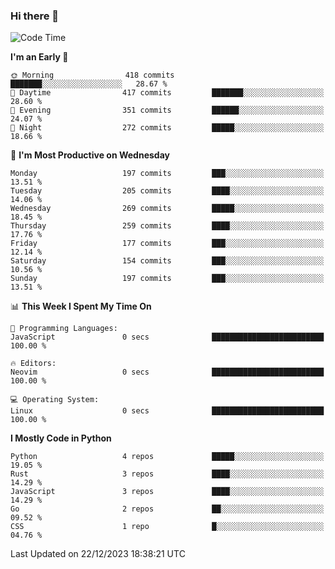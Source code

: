### Hi there 👋
<!--START_SECTION:waka-->
![Code Time](http://img.shields.io/badge/Code%20Time-206%20hrs%2030%20mins-blue)

**I'm an Early 🐤** 

```text
🌞 Morning                418 commits         ███████░░░░░░░░░░░░░░░░░░   28.67 % 
🌆 Daytime                417 commits         ███████░░░░░░░░░░░░░░░░░░   28.60 % 
🌃 Evening                351 commits         ██████░░░░░░░░░░░░░░░░░░░   24.07 % 
🌙 Night                  272 commits         █████░░░░░░░░░░░░░░░░░░░░   18.66 % 
```
📅 **I'm Most Productive on Wednesday** 

```text
Monday                   197 commits         ███░░░░░░░░░░░░░░░░░░░░░░   13.51 % 
Tuesday                  205 commits         ████░░░░░░░░░░░░░░░░░░░░░   14.06 % 
Wednesday                269 commits         █████░░░░░░░░░░░░░░░░░░░░   18.45 % 
Thursday                 259 commits         ████░░░░░░░░░░░░░░░░░░░░░   17.76 % 
Friday                   177 commits         ███░░░░░░░░░░░░░░░░░░░░░░   12.14 % 
Saturday                 154 commits         ███░░░░░░░░░░░░░░░░░░░░░░   10.56 % 
Sunday                   197 commits         ███░░░░░░░░░░░░░░░░░░░░░░   13.51 % 
```


📊 **This Week I Spent My Time On** 

```text
💬 Programming Languages: 
JavaScript               0 secs              █████████████████████████   100.00 % 

🔥 Editors: 
Neovim                   0 secs              █████████████████████████   100.00 % 

💻 Operating System: 
Linux                    0 secs              █████████████████████████   100.00 % 
```

**I Mostly Code in Python** 

```text
Python                   4 repos             █████░░░░░░░░░░░░░░░░░░░░   19.05 % 
Rust                     3 repos             ████░░░░░░░░░░░░░░░░░░░░░   14.29 % 
JavaScript               3 repos             ████░░░░░░░░░░░░░░░░░░░░░   14.29 % 
Go                       2 repos             ██░░░░░░░░░░░░░░░░░░░░░░░   09.52 % 
CSS                      1 repo              █░░░░░░░░░░░░░░░░░░░░░░░░   04.76 % 
```




 Last Updated on 22/12/2023 18:38:21 UTC
<!--END_SECTION:waka-->

<!--
**YoganshSharma/YoganshSharma** is a ✨ _special_ ✨ repository because its `README.md` (this file) appears on your GitHub profile.

Here are some ideas to get you started:

- 🔭 I’m currently working on ...
- 🌱 I’m currently learning ...
- 👯 I’m looking to collaborate on ...
- 🤔 I’m looking for help with ...
- 💬 Ask me about ...
- 📫 How to reach me: ...
- 😄 Pronouns: ...
- ⚡ Fun fact: ...
-->
